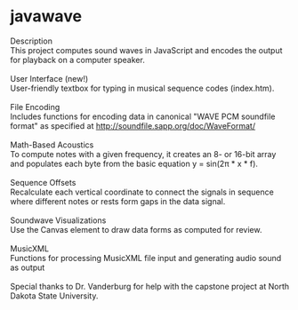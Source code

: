 # javawave
Description<br/>
This project computes sound waves in JavaScript and encodes the output for playback on a computer speaker.<br/>
<br/>
User Interface (new!)<br/>
User-friendly textbox for typing in musical sequence codes (index.htm).<br/>
<br/>
File Encoding<br/>
Includes functions for encoding data in canonical "WAVE PCM soundfile format" as specified at http://soundfile.sapp.org/doc/WaveFormat/<br/>
<br/>
Math-Based Acoustics<br/>
To compute notes with a given frequency, it creates an 8- or 16-bit array and populates each byte from the basic equation y = sin(2π * x * f).<br/>
<br/>
Sequence Offsets<br/>
Recalculate each vertical coordinate to connect the signals in sequence where different notes or rests form gaps in the data signal.<br/>
<br/>
Soundwave Visualizations<br/>
Use the Canvas element to draw data forms as computed for review.<br/>
<br/>
MusicXML<br/>
Functions for processing MusicXML file input and generating audio sound as output<br/>
<br/>
Special thanks to Dr. Vanderburg for help with the capstone project at North Dakota State University.
